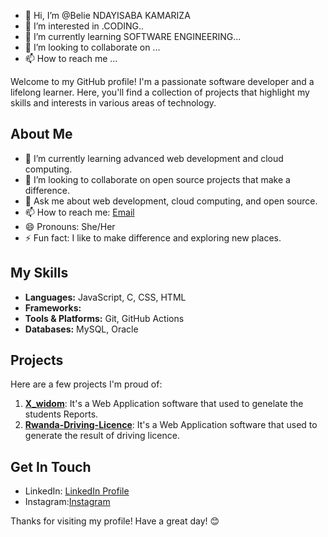 

<!---
Belieimena/Belieimena is a ✨ special ✨ repository because its `README.md` (this file) appears on your GitHub profile.
You can click the Preview link to take a look at your changes.
--->
- 👋 Hi, I’m @Belie NDAYISABA KAMARIZA
- 👀 I’m interested in .CODING..
- 🌱 I’m currently learning SOFTWARE ENGINEERING...
- 💞️ I’m looking to collaborate on ...
- 📫 How to reach me ...
  
Welcome to my GitHub profile! I'm a passionate software developer and a lifelong learner. Here, you'll find a collection of projects that highlight my skills and interests in various areas of technology.

## About Me

- 🌱 I’m currently learning advanced web development and cloud computing.
- 👯 I’m looking to collaborate on open source projects that make a difference.
- 💬 Ask me about web development, cloud computing, and open source.
- 📫 How to reach me: [Email](https://mail.google.com/mail/u/0/#inbox)
- 😄 Pronouns: She/Her
- ⚡ Fun fact: I like to make difference and exploring new places.

## My Skills

- **Languages:** JavaScript, C, CSS, HTML
- **Frameworks:** 
- **Tools & Platforms:** Git, GitHub Actions
- **Databases:** MySQL, Oracle

## Projects

Here are a few projects I'm proud of:

1. **[X_widom](https://github.com/NDAYISABAKamarizaBelie/X_wisdom)**: It's a Web Application software that used to genelate the students Reports.
2. **[Rwanda-Driving-Licence](https://github.com/NDAYISABAKamarizaBelie/Rwanda-Driving-Licence-)**: It's a Web Application software that used to generate the result of driving licence.

## Get In Touch

- LinkedIn: [LinkedIn Profile](https://www.linkedin.com/in/ndayisaba-kamariza-belie-19a0a9330/)
- Instagram:[Instagram](https://www.instagram.com/__.belie__/)

Thanks for visiting my profile! Have a great day! 😊
